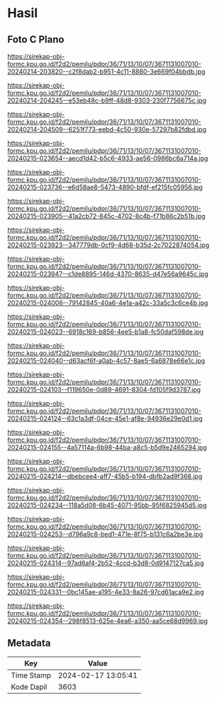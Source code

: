 # Hasil

## Foto C Plano

https://sirekap-obj-formc.kpu.go.id/f2d2/pemilu/pdpr/36/71/13/10/07/3671131007010-20240214-203820--c2f8dab2-b951-4c11-8880-3e669f04bbdb.jpg

https://sirekap-obj-formc.kpu.go.id/f2d2/pemilu/pdpr/36/71/13/10/07/3671131007010-20240214-204245--e53eb48c-b9ff-48d8-9303-230f7756675c.jpg

https://sirekap-obj-formc.kpu.go.id/f2d2/pemilu/pdpr/36/71/13/10/07/3671131007010-20240214-204509--6251f773-eebd-4c50-930e-57297b82fdbd.jpg

https://sirekap-obj-formc.kpu.go.id/f2d2/pemilu/pdpr/36/71/13/10/07/3671131007010-20240215-023654--aecd1d42-b5c6-4933-ae56-0986bc6a714a.jpg

https://sirekap-obj-formc.kpu.go.id/f2d2/pemilu/pdpr/36/71/13/10/07/3671131007010-20240215-023736--e6d58ae8-5473-4890-bfdf-ef215fc05956.jpg

https://sirekap-obj-formc.kpu.go.id/f2d2/pemilu/pdpr/36/71/13/10/07/3671131007010-20240215-023905--41a2cb72-845c-4702-8c4b-f71b86c2b51b.jpg

https://sirekap-obj-formc.kpu.go.id/f2d2/pemilu/pdpr/36/71/13/10/07/3671131007010-20240215-023923--347779db-0cf9-4d68-b35d-2c7022874054.jpg

https://sirekap-obj-formc.kpu.go.id/f2d2/pemilu/pdpr/36/71/13/10/07/3671131007010-20240215-023947--c1de8895-146d-4370-8635-d47e56a9645c.jpg

https://sirekap-obj-formc.kpu.go.id/f2d2/pemilu/pdpr/36/71/13/10/07/3671131007010-20240215-024006--79142845-40a6-4e1a-a42c-33a5c3c6ce4b.jpg

https://sirekap-obj-formc.kpu.go.id/f2d2/pemilu/pdpr/36/71/13/10/07/3671131007010-20240215-024023--6918c169-b856-4ee5-b1a8-fc50daf598de.jpg

https://sirekap-obj-formc.kpu.go.id/f2d2/pemilu/pdpr/36/71/13/10/07/3671131007010-20240215-024040--d63acf6f-a0ab-4c57-8ae5-6a6878e66e1c.jpg

https://sirekap-obj-formc.kpu.go.id/f2d2/pemilu/pdpr/36/71/13/10/07/3671131007010-20240215-024103--f119650e-0d89-4691-8304-fd105f9d3787.jpg

https://sirekap-obj-formc.kpu.go.id/f2d2/pemilu/pdpr/36/71/13/10/07/3671131007010-20240215-024124--63c1a3df-04ce-45e1-af8e-94936e29e0d1.jpg

https://sirekap-obj-formc.kpu.go.id/f2d2/pemilu/pdpr/36/71/13/10/07/3671131007010-20240215-024155--4a57114a-6b98-44ba-a8c5-b5d9e2465294.jpg

https://sirekap-obj-formc.kpu.go.id/f2d2/pemilu/pdpr/36/71/13/10/07/3671131007010-20240215-024214--dbebcee4-aff7-45b5-b194-dbfb2ad9f368.jpg

https://sirekap-obj-formc.kpu.go.id/f2d2/pemilu/pdpr/36/71/13/10/07/3671131007010-20240215-024234--118a5d08-6b45-4071-95bb-95f6825945d5.jpg

https://sirekap-obj-formc.kpu.go.id/f2d2/pemilu/pdpr/36/71/13/10/07/3671131007010-20240215-024253--d796a9c8-bed1-471e-8f75-b131c6a2be3e.jpg

https://sirekap-obj-formc.kpu.go.id/f2d2/pemilu/pdpr/36/71/13/10/07/3671131007010-20240215-024314--97ad6af4-2b52-4ccd-b3d8-0d9147127ca5.jpg

https://sirekap-obj-formc.kpu.go.id/f2d2/pemilu/pdpr/36/71/13/10/07/3671131007010-20240215-024331--0bc145ae-a195-4e33-8a26-97cd61aca9e2.jpg

https://sirekap-obj-formc.kpu.go.id/f2d2/pemilu/pdpr/36/71/13/10/07/3671131007010-20240215-024354--298f8513-625e-4ea6-a350-aa5ce68d9969.jpg


## Metadata

| Key        | Value               |
| ---------- | ------------------- |
| Time Stamp | 2024-02-17 13:05:41 |
| Kode Dapil | 3603                |



